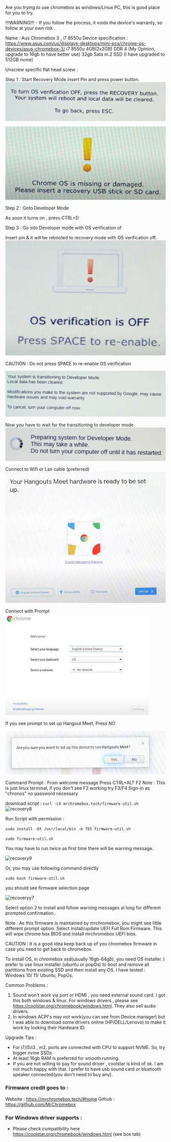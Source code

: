 
Are you trying to use chromebox as windows/Linux PC, this is good place for you to try. 

!!!WARNING!!! - If you follow the process, it voids the device's warranty, so follow at your own risk . 

Name : Aus Chromebox 3 , i7 8550u
Device specification : https://www.asus.com/us/displays-desktops/mini-pcs/chrome-os-devices/asus-chromebox-3/
i7 8550u
4GB(2x2GB) DDR 4 (My Opinion, upgrade to 16gb to have better use)
32gb Sata m.2 SSD (I have upgraded to 512GB nvme)

Unscrew specific flat head screw : 

Step 1 : Start Recovery Mode
insert Pin and press power button.
![recovery1](/images/hw/asus-chromebox/Developer_mode.JPG)


![recovery](/images/hw/asus-chromebox/recovery_mode.JPG)

Step 2 : Goto Developer Mode


As soon it turns on , press CTRL+D

Step 3 : Go into Developer mode with OS verification of 

Insert pin & it will be rebooted to recovery mode with OS verification off.
![recovery2](/images/hw/asus-chromebox/os_verification_off.JPG)


CAUTION : Do not press SPACE to re-enable OS verification

![recovery3](/images/hw/asus-chromebox/tr_dev_mode.JPG)

Now you have to wait for the transitioning to developer mode
![recovery3](/images/hw/asus-chromebox/tr_dev_mode_wait.JPG)

Connect to Wifi or Lan cable (preferred)
![recovery5](/images/hw/asus-chromebox/wifi_connection_init.JPG)

Connect with Prompt 
![recovery4](/images/hw/asus-chromebox/wifi_prompt.JPG)

If you see prompt to set up Hangout Meet, Press NO

![recovery6](/images/hw/asus-chromebox/meet_default.JPG)

Command Prompt : 
From welcome message Press CTRL+ALT F2 
Note : This is just linux terminal, if you don't see F2 working try F3/F4 
Sign-in as "chronos" no password necessary  

download script : 
```curl -LO mrchromebox.tech/firmware-util.sh```
![recovery8](/images/hw/asus-chromebox/downloading_uefi.JPG)

Run Script with permission : 

```sudo install -Dt /usr/local/bin -m 755 firmware-util.sh```

```sudo firmware-util.sh```

You may have to run twice as first time there will be warning message.

![recovery9](/images/hw/asus-chromebox/warning.JPG)

Or, you may use following command directly 

```sudo bash firmware-util.sh``` 

you should see firmware selection page

![recoveryy7](/images/hw/asus-chromebox/firmware_select_page.JPG)

Select option 2 to install and follow warning messages al long for different prompted confirmation .


Note : As this firmware is maintained by mrchromebox, you might see little different prompt option. Select install/update UEFI Full Rom Firmware. This will wipe chrome box BIOS and install mrchromebox UEFI bios. 


CAUTION : It is a good idea keep back up of you chromebox firmware in case you need to get back to chromebox. 

To install OS, in chromebox ssd(usually 16gb-64gb), you need OS installer. I prefer to use linux installer (ubuntu or popOs) to boot and remove all partitions from existing SSD and then install any OS. 
I have tested : Windows 10/ 11/ Ubuntu, PopOs. 

Common Problems : 
1. Sound won't work via port or HDMI , you need external sound card. I got this both windows & linux. For windows drivers , please see https://coolstar.org/chromebook/windows.html. They also sell audio drivers. 
2. In windows ACPI's may not work(you can see from Device manager) but I was able to download some drivers online (HP/DELL/Lenovo) to make it work by looking their Hardware ID. 


Upgrade Tips : 
- For i7/i5/i3 , m2. ports are connected with CPU to support NVME. So, try bigger nvme SSDs
- At least 16gb RAM is preferred for smooth running. 
- If you are not willing to pay for sound driver , coolstar is kind of ok. I am not much happy with that. I prefer to have usb sound card or bluetooth speaker connected(you don't need to buy any). 

### Firmware credit goes to :
Website : https://mrchromebox.tech/#home
Github : https://github.com/MrChromebox

### For Windows driver supports : 
- Please check compatibility here https://coolstar.org/chromebook/windows.html (see box tab) 



